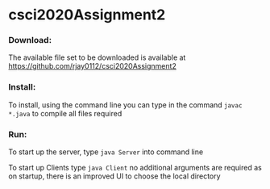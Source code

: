 # csci2020Assignment2
### Download:
The available file set to be downloaded is available at https://github.com/rjay0112/csci2020Assignment2

### Install:
To install, using the command line you can type in the command
```javac *.java``` to compile all files required
### Run:
To start up the server, type 
```java Server``` into command line

To start up Clients type
```java Client```
no additional arguments are required as on startup, there is an improved UI to choose the local directory
